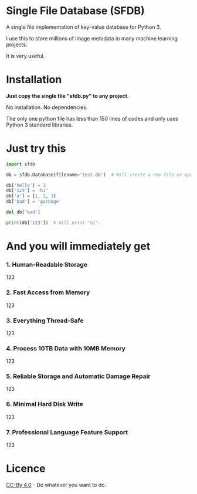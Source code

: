 # Single File Database (SFDB)

A single file implementation of key-value database for Python 3.

I use this to store millions of image metadata in many machine learning projects. 

It is very useful. 

# Installation

**Just copy the single file "sfdb.py" to any project.**

No installation. No dependencies. 

The only one python file has less than 150 lines of codes and only uses Python 3 standard libraries.

# Just try this

```python
import sfdb

db = sfdb.Database(filename='test.db')  # Will create a new file or open an existing file.

db['hello'] = 1
db['123'] = 'hi'
db['a'] = [1, 2, 3]
db['bad'] = 'garbage'

del db['bad']

print(db['123'])  # Will print "hi".
```

# And you will immediately get

### 1. Human-Readable Storage

123

### 2. Fast Access from Memory

123

### 3. Everything Thread-Safe

123

### 4. Process 10TB Data with 10MB Memory

123

### 5. Reliable Storage and Automatic Damage Repair

123

### 6. Minimal Hard Disk Write

123

### 7. Professional Language Feature Support

123

# Licence

[CC-By 4.0](https://creativecommons.org/licenses/by/4.0/) - Do whatever you want to do.
